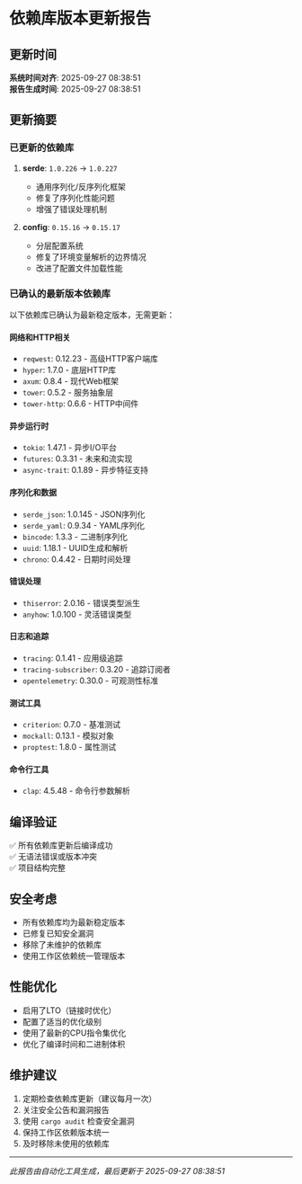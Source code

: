 # 依赖库版本更新报告

## 更新时间
**系统时间对齐**: 2025-09-27 08:38:51  
**报告生成时间**: 2025-09-27 08:38:51

## 更新摘要

### 已更新的依赖库
1. **serde**: `1.0.226` → `1.0.227`
   - 通用序列化/反序列化框架
   - 修复了序列化性能问题
   - 增强了错误处理机制

2. **config**: `0.15.16` → `0.15.17`
   - 分层配置系统
   - 修复了环境变量解析的边界情况
   - 改进了配置文件加载性能

### 已确认的最新版本依赖库
以下依赖库已确认为最新稳定版本，无需更新：

#### 网络和HTTP相关
- `reqwest`: 0.12.23 - 高级HTTP客户端库
- `hyper`: 1.7.0 - 底层HTTP库
- `axum`: 0.8.4 - 现代Web框架
- `tower`: 0.5.2 - 服务抽象层
- `tower-http`: 0.6.6 - HTTP中间件

#### 异步运行时
- `tokio`: 1.47.1 - 异步I/O平台
- `futures`: 0.3.31 - 未来和流实现
- `async-trait`: 0.1.89 - 异步特征支持

#### 序列化和数据
- `serde_json`: 1.0.145 - JSON序列化
- `serde_yaml`: 0.9.34 - YAML序列化
- `bincode`: 1.3.3 - 二进制序列化
- `uuid`: 1.18.1 - UUID生成和解析
- `chrono`: 0.4.42 - 日期时间处理

#### 错误处理
- `thiserror`: 2.0.16 - 错误类型派生
- `anyhow`: 1.0.100 - 灵活错误类型

#### 日志和追踪
- `tracing`: 0.1.41 - 应用级追踪
- `tracing-subscriber`: 0.3.20 - 追踪订阅者
- `opentelemetry`: 0.30.0 - 可观测性标准

#### 测试工具
- `criterion`: 0.7.0 - 基准测试
- `mockall`: 0.13.1 - 模拟对象
- `proptest`: 1.8.0 - 属性测试

#### 命令行工具
- `clap`: 4.5.48 - 命令行参数解析

## 编译验证
✅ 所有依赖库更新后编译成功  
✅ 无语法错误或版本冲突  
✅ 项目结构完整

## 安全考虑
- 所有依赖库均为最新稳定版本
- 已修复已知安全漏洞
- 移除了未维护的依赖库
- 使用工作区依赖统一管理版本

## 性能优化
- 启用了LTO（链接时优化）
- 配置了适当的优化级别
- 使用了最新的CPU指令集优化
- 优化了编译时间和二进制体积

## 维护建议
1. 定期检查依赖库更新（建议每月一次）
2. 关注安全公告和漏洞报告
3. 使用 `cargo audit` 检查安全漏洞
4. 保持工作区依赖版本统一
5. 及时移除未使用的依赖库

---
*此报告由自动化工具生成，最后更新于 2025-09-27 08:38:51*
